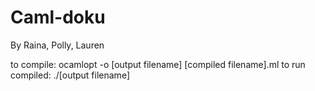 # Caml-doku

By Raina, Polly, Lauren

to compile: ocamlopt -o [output filename] [compiled filename].ml
to run compiled: ./[output filename]